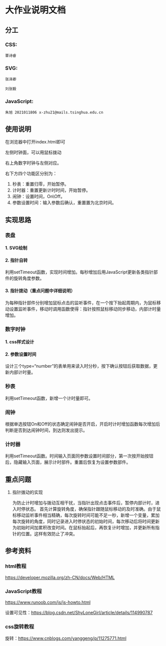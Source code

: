 # 大作业说明文档

## 分工
### CSS: 

    覃诗睿 

### SVG: 

    张泽卿 

    刘张毅

### JavaScript: 

    朱旭 2021011806 x-zhu21@mails.tsinghua.edu.cn

## 使用说明
在浏览器中打开index.html即可

左侧时钟面，可以用鼠标拨动

右上角数字时钟与左侧对应。

右下方四个功能区分别为：
1. 秒表：重置归零，开始暂停。
2. 计时器：重置更新计时时间，开始暂停。
3. 闹钟：设置时间，On\Off。
4. 参数设置时间：输入参数后确认，重置置为北京时间。

## 实现思路
### 表盘
#### 1. SVG绘制
<!-- to complete -->

#### 2. 指针自转
利用setTimeout函数，实现时间增加。每秒增加后用JavaScript更新各类指针部件的旋转角度参数。

#### 3. 指针拨动（重点问题中详细说明）
为每种指针部件分别增加鼠标点击的监听事件，在一个按下抬起周期内，为鼠标移动设置监听事件，移动时调用函数使得：指针按照鼠标移动同步移动，内部计时量增加。

### 数字时钟
#### 1. css样式设计
<!-- to complete -->

#### 2. 参数设置时间
设计三个type=“number”的表单用来读入时分秒，按下确认按钮后获取数据，更新内部计时量。

### 秒表
利用setTimeout函数，新增一个计时量即可。

### 闹钟
根据单选按钮On和Off的状态确定闹钟是否开启，开启时计时增加函数每次增加后判断是否到达闹钟时间，到达则发出提示。

### 计时器
利用setTimeout函数。时间输入页面同参数设置时间部分，第一次按开始按钮后，隐藏输入页面，展示计时部件。重置后恢复为设置参数部件。

## 重点问题
1. 指针拨动的实现
   
   为防止计时增加与拨动互相干扰，当指针出现点击事件后，暂停内部计时，进入时停状态。
   首先计算旋转角度，确保指针跟随鼠标移动的及时准确。由于鼠标移动监听事件相当精确，每次旋转时间可能不足一秒，新增一个变量，累加每次旋转的角度，同时记录进入时停状态的初始时间，每次移动后将时间更新为初始时间加累积改变时间。在鼠标抬起后，再恢复计时增加，并更新所有指针的位置。这样有效防止了冲突。

## 参考资料
### html教程
https://developer.mozilla.org/zh-CN/docs/Web/HTML

### JavaScript教程
https://www.runoob.com/js/js-howto.html

设置可见性：https://blog.csdn.net/ShyLoneGirl/article/details/114990787

### css旋转教程
旋转：https://www.cnblogs.com/yanggeng/p/11275771.html